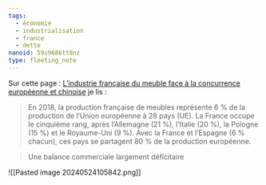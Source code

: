 ```yaml
---
tags:
  - économie
  - industrialisation
  - france
  - dette
nanoid: 59s9686tt8nz
type: fleeting_note
---
```

Sur cette page : [L’industrie française du meuble face à la concurrence européenne et chinoise](https://www.insee.fr/fr/statistiques/4225112#graphique-figure3) je lis :

> En 2018, la production française de meubles représente 6 % de la production de l’Union européenne à 28 pays (UE). La France occupe le cinquième rang, après l’Allemagne (21 %), l’Italie (20 %), la Pologne (15 %) et le Royaume-Uni (9 %). Avec la France et l’Espagne (6 % chacun), ces pays se partagent 80 % de la production européenne.

> Une balance commerciale largement déficitaire

![[Pasted image 20240524105842.png]]
